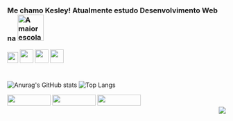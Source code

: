 ### Me chamo Kesley! Atualmente estudo Desenvolvimento Web na [<img src="https://go.betrybe.com/hubfs/logo%20cortada%20branca.png" width="60px" title="A maior escola de programação do Brasil"/>](https://www.betrybe.com/)

<img src="https://cdn.jsdelivr.net/gh/devicons/devicon/icons/javascript/javascript-original.svg" width="25px"/> <img src="https://cdn.jsdelivr.net/gh/devicons/devicon/icons/css3/css3-original-wordmark.svg"  width="31px"/> <img src="https://cdn.jsdelivr.net/gh/devicons/devicon/icons/html5/html5-original-wordmark.svg" width="31px"/> <img src="https://cdn.jsdelivr.net/gh/devicons/devicon/icons/react/react-original-wordmark.svg" width="31px"/>
#
![Anurag's GitHub stats](https://github-readme-stats.vercel.app/api?username=kesleymuniz&show_icons=true&theme=radical&count_private=true) ![Top Langs](https://github-readme-stats.vercel.app/api/top-langs/?username=kesleymuniz&layout=compact&theme=radical)



<div id="a1">
  <a href= "https://www.linkedin.com/in/kesleymuniz/"target"_black"><img src="https://img.shields.io/badge/LinkedIn-0077B5?style=for-the-badge&logo=linkedin&logoColor=white" width="100px" height="25"/></a>
  <a href= "https://www.instagram.com/kgm.raw/" target="_black"><img src="https://img.shields.io/badge/Instagram-E4405F?style=for-the-badge&logo=instagram&logoColor=white" width="100px" height="25" target="_black"/></a>
  <a href= "mailto:contato.kgmstudios@hotmail.com?subject=Hello%20again" target="_black"><img src="https://img.shields.io/badge/Gmail-D14836?style=for-the-badge&logo=gmail&logoColor=white" width="100px" height="25" target="_black"/></a>
</div>


<img style="float: right;" src="http://www.fullsite.com.br/images/construc.gif">









